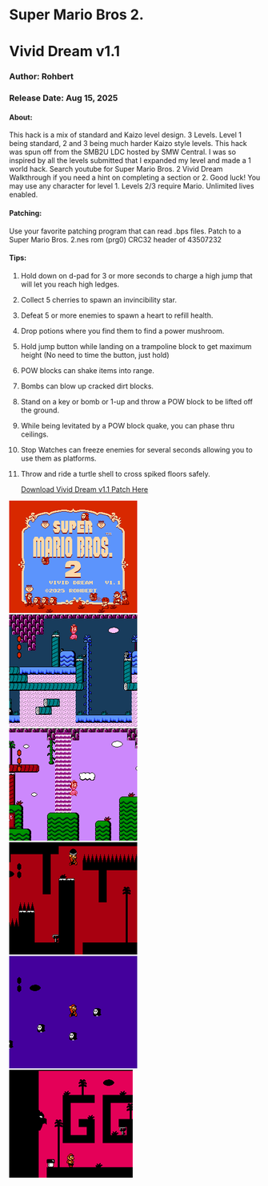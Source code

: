 # Super Mario Bros 2.
# Vivid Dream v1.1
### Author: Rohbert
### Release Date: Aug 15, 2025

#### About:
This hack is a mix of standard and Kaizo level design. 3 Levels. Level 1 being standard, 2 and 3 being much harder Kaizo style levels. 
This hack was spun off from the SMB2U LDC hosted by SMW Central. I was so inspired by all the levels submitted that I expanded my level and made a 1 world hack. 
Search youtube for Super Mario Bros. 2 Vivid Dream Walkthrough if you need a hint on completing a section or 2. Good luck! 
You may use any character for level 1. Levels 2/3 require Mario.  Unlimited lives enabled. 

#### Patching:
Use your favorite patching program that can read .bps files. 
Patch to a Super Mario Bros. 2.nes rom   (prg0)    CRC32 header of 43507232 


#### Tips:
1. Hold down on d-pad for 3 or more seconds to charge a high jump that will let you reach high ledges.
2. Collect 5 cherries to spawn an invincibility star.
3. Defeat 5 or more enemies to spawn a heart to refill health.
4. Drop potions where you find them to find a power mushroom.
5. Hold jump button while landing on a trampoline block to get maximum height (No need to time the button, just hold)
6. POW blocks can shake items into range.
7. Bombs can blow up cracked dirt blocks.
8. Stand on a key or bomb or 1-up and throw a POW block to be lifted off the ground.
9. While being levitated by a POW block quake, you can phase thru ceilings.
10. Stop Watches can freeze enemies for several seconds allowing you to use them as platforms.
11. Throw and ride a turtle shell to cross spiked floors safely.

    [Download Vivid Dream v1.1 Patch Here](https://github.com/Rohbert/VividDream/blob/main/Vivid_Dream_1_1.bps)


![alt text](https://github.com/Rohbert/VividDream/blob/main/Vivid_Dream_1_1-0.png "Vivid Dream 1")
![alt text](https://github.com/Rohbert/VividDream/blob/main/Vivid_Dream_1_1-1.png "Vivid Dream 2")
![alt text](https://github.com/Rohbert/VividDream/blob/main/Vivid_Dream_1_1-2.png "Vivid Dream 3")
![alt text](https://github.com/Rohbert/VividDream/blob/main/Vivid_Dream_1_1-3.png "Vivid Dream 4")
![alt text](https://github.com/Rohbert/VividDream/blob/main/Vivid_Dream_1_1-4.png "Vivid Dream 5")
![alt text](https://github.com/Rohbert/VividDream/blob/main/vivid_1.gif "VD Gif 1")






